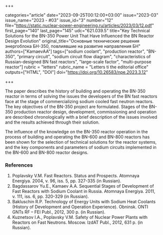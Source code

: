+++

categories="article"
date="2023-09-25T00:12:00+03:00"
issue="2023-03"
issue_name="2023 - #03"
issue_id="3"
number="12"
file="https://static.nuclear-power-engineering.ru/articles/2023/03/12.pdf"
first_page="140"
last_page="145"
udc="621.039.5"
title="Key Technical Solutions for the BN-350 Power Unit That Have Influenced the BN Reactor Design Evolution"
original_title="Основные технические решения энергоблока БН-350, повлиявшие на развитие направления БН"
authors=["KamaevАА"]
tags=["sodium coolant", "production reactor", "BN-350", "primary circuit", "sodium circuit flow diagram", "characteristics of Russian-designed BN fast reactors", "large-scale factor", "multi-purpose reactor"]
rubric = "letters"
rubric_name = "Letters ti the editorial office"
outputs=["HTML", "DOI"]
doi="https://doi.org/10.26583/npe.2023.3.12"

+++

The paper describes the history of building and operating the BN-350 reactor in terms of solving the issues the developers of the BN fast reactors face at the stage of commercializing sodium cooled fast neutron reactors. The key objectives of the BN-350 project are formulated. Stages of the BN-350 production reactor design, development, commissioning and operation are described chronologically with a brief description of the issues involved and the results achieved through their solution.

The influence of the knowledge on the BN-350 reactor operation in the process of building and operating the BN-600 and BN-800 reactors has been shown for the selection of technical solutions for the reactor systems, and the key components and parameters of sodium circuits implemented in the BN-600 and BN-800 reactor designs.

### References

1. Poplavsky V.M. Fast Reactors. Status and Prospects. Atomnaya Energiya. 2004, v. 96, iss. 5, pp. 327-335 (in Russian).
2. Bagdassarov Yu.E., Kamaev A.A. Sequential Stages of Development of Fast Reactors with Sodium Coolant in Russia. Atomnaya Energiya. 2011, v. 111, iss. 6, pp. 320-329 (in Russian).
3. Bakluschin R.P. Technology of Energy Units with Sodium Heat Coolants (History of Development and Operation Experience). Obninsk. ONTI GNTs RF – FEI Publ., 2012, 300 p. (in Russian).
4. Kuznetsov I.A., Poplavsky V.M. Safety of Nuclear Power Plants with Reactors on Fast Neutrons. Moscow. IzdAT Publ., 2012, 631 p. (in Russian).